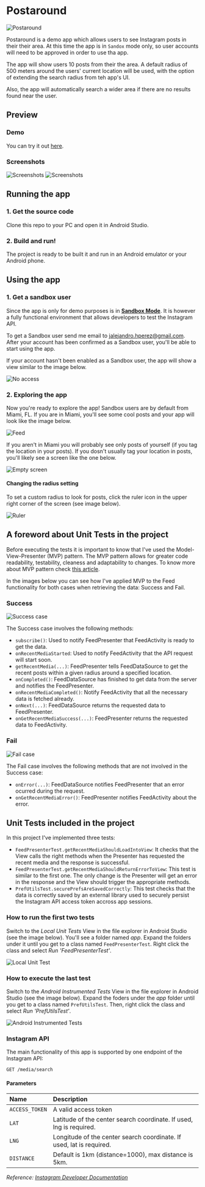 # Postaround

![Postaround](/files/postaround_header.png)

Postaround is a demo app which allows users to see Instagram posts in their their area. At this time the app is in `Sandox` mode only, so user accounts will need to be approved in order to use tha app.

The app will show users 10 posts from their the area. A default radius of 500 meters around the users' current location will be used, with the option of extending the search radius from teh app's UI.

Also, the app will automatically search a wider area if there are no results found near the user.

## Preview

### Demo

You can try it out [here](https://www.juanhernandez.work/postaround).

### Screenshots

![Screenshots](/files/first_row.png)
![Screenshots](/files/second_row.png)

## Running the app

### 1. Get the source code

Clone this repo to your PC and open it in Android Studio.

### 2. Build and run!

The project is ready to be built it and run in an Android emulator or your Android phone.

## Using the app

### 1. Get a sandbox user

Since the app is only for demo purposes is in **[Sandbox Mode](https://www.instagram.com/developer/sandbox/)**. It is however a fully functional environment that allows developers to test the Instagram API.

To get a Sandbox user send me email to [jalejandro.hperez@gmail.com](mailto:jalejandro.hperez@gmail.com). After your account has been confirmed as a Sandbox user, you'll be able to start using the app.

If your account hasn't been enabled as a Sandbox user, the app will show a view similar to the image below.

![No access](/files/no_access.png)

### 2. Exploring the app

Now you're ready to explore the app! Sandbox users are by default from Miami, FL. If you are in Miami, you'll see some cool posts and your app will look like the image below.

![Feed](/files/feed.png)

If you aren't in Miami you will probably see only posts of yourself (if you tag the location in your posts). If you dosn't usually tag your location in posts, you'll likely see a screen like the one below.

![Empty screen](/files/empty.png)

#### Changing the radius setting

To set a custom radius to look for posts, click the ruler icon in the upper right corner of the screen (see image below).

![Ruler](/files/ruler.png)

## A foreword about Unit Tests in the project

Before executing the tests it is important to know that I've used the Model-View-Presenter (MVP) pattern. The MVP pattern allows for greater code readability, testability, cleaness and adaptability to changes. To know more about MVP pattern check [this article](https://android.jlelse.eu/architectural-guidelines-to-follow-for-mvp-pattern-in-android-2374848a0157).

In the images below you can see how I've applied MVP to the Feed functionality for both cases when retrieving the data: Success and Fail.

### Success

![Success case](/files/mvp_success.png)

The Success case involves the following methods:

* `subscribe()`: Used to notify FeedPresenter that FeedActivity is ready to get the data.
* `onRecentMediaStarted`: Used to notify FeedActivity that the API request will start soon.
* `getRecentMedia(...)`: FeedPresenter tells FeedDataSource to get the recent posts within a given radius around a specified location.
* `onCompleted()`: FeedDataSource has finished to get data from the server and notifies the FeedPresenter.
* `onRecentMediaCompleted()`: Notify FeedActivity that all the necessary data is fetched already.
* `onNext(...)`: FeedDataSource returns the requested data to FeedPresenter.
* `onGetRecentMediaSuccess(...)`: FeedPresenter returns the requested data to FeedActivity.

### Fail

![Fail case](/files/mvp_fail.png)

The Fail case involves the following methods that are not involved in the Success case:

* `onError(...)`: FeedDataSource notifies FeedPresenter that an error ocurred during the request.
* `onGetRecentMediaError()`: FeedPresenter notifies FeedActivity about the error.

## Unit Tests included in the project

In this project I've implemented three tests:

* `FeedPresenterTest.getRecentMediaShouldLoadIntoView`: It checks that the View calls the right methods when the Presenter has requested the recent media and the response is successful.
* `FeedPresenterTest.getRecentMediaShouldReturnErrorToView`: This test is similar to the first one. The only change is the Presenter will get an error in the response and the View should trigger the appropriate methods.
* `PrefUtilsTest.securePrefsAreSavedCorrectly`: This test checks that the data is correctly saved by an external library used to securely persist the Instagram API access token accross app sessions.

### How to run the first two tests

Switch to the *Local Unit Tests* View in the file explorer in Android Studio (see the image below). You'll see a folder named *app*. Expand the folders under it until you get to a class named `FeedPresenterTest`. Right click the class and select *Run 'FeedPresenterTest'*.

![Local Unit Test](/file/local_unit_tests.png)

### How to execute the last test

Switch to the *Android Instrumented Tests* View in the file explorer in Android Studio (see the image below). Expand the foders under the *app* folder until you get to a class named `PrefUtilsTest`. Then, right click the class and select *Run 'PrefUtilsTest'*.

![Android Instrumented Tests](/file/android_instrumented_tests.png)

### Instagram API

The main functionality of this app is supported by one endpoint of the Instagram API:

    GET /media/search

#### Parameters

Name | Description
:--- |:---
`ACCESS_TOKEN` | A valid access token
`LAT` | Latitude of the center search coordinate. If used, lng is required.
`LNG` | Longitude of the center search coordinate. If used, lat is required.
`DISTANCE` | Default is 1km (distance=1000), max distance is 5km.

*Reference: [Instagram Developer Documentation](https://www.instagram.com/developer/endpoints/media/)*